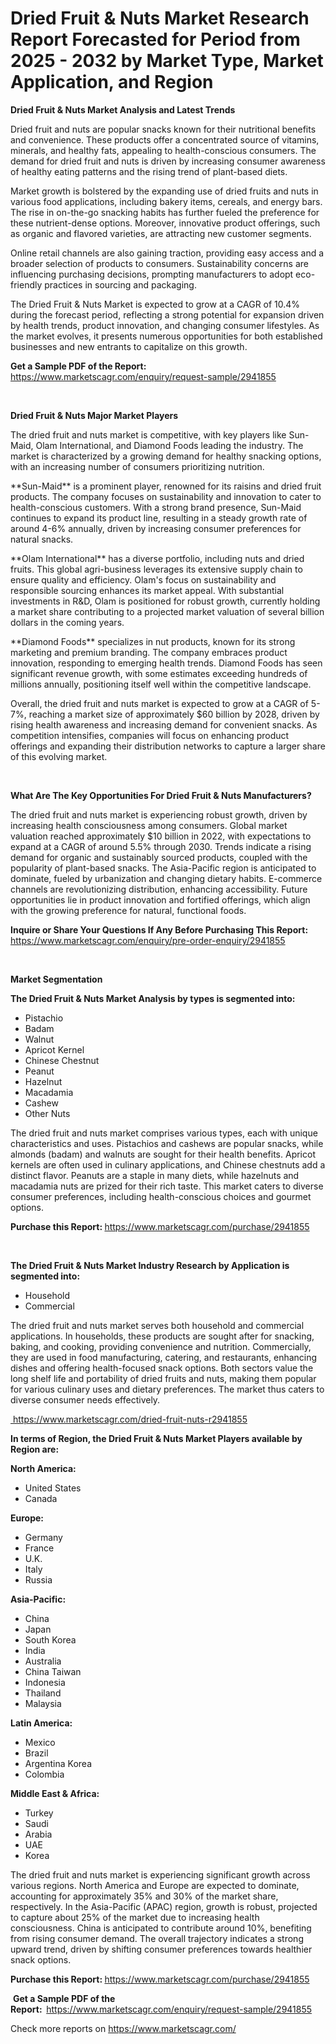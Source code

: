 <p><h1>Dried Fruit & Nuts Market Research Report Forecasted for Period from 2025 -  2032 by Market Type, Market Application, and Region</h1></p><p><strong>Dried Fruit & Nuts Market Analysis and Latest Trends</strong></p>
<p><p>Dried fruit and nuts are popular snacks known for their nutritional benefits and convenience. These products offer a concentrated source of vitamins, minerals, and healthy fats, appealing to health-conscious consumers. The demand for dried fruit and nuts is driven by increasing consumer awareness of healthy eating patterns and the rising trend of plant-based diets.</p><p>Market growth is bolstered by the expanding use of dried fruits and nuts in various food applications, including bakery items, cereals, and energy bars. The rise in on-the-go snacking habits has further fueled the preference for these nutrient-dense options. Moreover, innovative product offerings, such as organic and flavored varieties, are attracting new customer segments.</p><p>Online retail channels are also gaining traction, providing easy access and a broader selection of products to consumers. Sustainability concerns are influencing purchasing decisions, prompting manufacturers to adopt eco-friendly practices in sourcing and packaging.</p><p>The Dried Fruit & Nuts Market is expected to grow at a CAGR of 10.4% during the forecast period, reflecting a strong potential for expansion driven by health trends, product innovation, and changing consumer lifestyles. As the market evolves, it presents numerous opportunities for both established businesses and new entrants to capitalize on this growth.</p></p>
<p><strong>Get a Sample PDF of the Report:&nbsp;</strong> <a href="https://www.marketscagr.com/enquiry/request-sample/2941855?utm_campaign=2176&utm_medium=2&utm_source=Github&utm_content=ia&utm_term=15032025&utm_id=dried-fruit-nuts">https://www.marketscagr.com/enquiry/request-sample/2941855</a></p>
<p>&nbsp;</p>
<p><strong>Dried Fruit & Nuts Major Market Players</strong></p>
<p><p>The dried fruit and nuts market is competitive, with key players like Sun-Maid, Olam International, and Diamond Foods leading the industry. The market is characterized by a growing demand for healthy snacking options, with an increasing number of consumers prioritizing nutrition.</p><p>**Sun-Maid** is a prominent player, renowned for its raisins and dried fruit products. The company focuses on sustainability and innovation to cater to health-conscious customers. With a strong brand presence, Sun-Maid continues to expand its product line, resulting in a steady growth rate of around 4-6% annually, driven by increasing consumer preferences for natural snacks.</p><p>**Olam International** has a diverse portfolio, including nuts and dried fruits. This global agri-business leverages its extensive supply chain to ensure quality and efficiency. Olam's focus on sustainability and responsible sourcing enhances its market appeal. With substantial investments in R&D, Olam is positioned for robust growth, currently holding a market share contributing to a projected market valuation of several billion dollars in the coming years.</p><p>**Diamond Foods** specializes in nut products, known for its strong marketing and premium branding. The company embraces product innovation, responding to emerging health trends. Diamond Foods has seen significant revenue growth, with some estimates exceeding hundreds of millions annually, positioning itself well within the competitive landscape.</p><p>Overall, the dried fruit and nuts market is expected to grow at a CAGR of 5-7%, reaching a market size of approximately $60 billion by 2028, driven by rising health awareness and increasing demand for convenient snacks. As competition intensifies, companies will focus on enhancing product offerings and expanding their distribution networks to capture a larger share of this evolving market.</p></p>
<p>&nbsp;</p>
<p><strong>What Are The Key Opportunities For Dried Fruit & Nuts Manufacturers?</strong></p>
<p><p>The dried fruit and nuts market is experiencing robust growth, driven by increasing health consciousness among consumers. Global market valuation reached approximately $10 billion in 2022, with expectations to expand at a CAGR of around 5.5% through 2030. Trends indicate a rising demand for organic and sustainably sourced products, coupled with the popularity of plant-based snacks. The Asia-Pacific region is anticipated to dominate, fueled by urbanization and changing dietary habits. E-commerce channels are revolutionizing distribution, enhancing accessibility. Future opportunities lie in product innovation and fortified offerings, which align with the growing preference for natural, functional foods.</p></p>
<p><strong>Inquire or Share Your Questions If Any Before Purchasing This Report:</strong> <a href="https://www.marketscagr.com/enquiry/pre-order-enquiry/2941855?utm_campaign=2176&utm_medium=2&utm_source=Github&utm_content=ia&utm_term=15032025&utm_id=dried-fruit-nuts">https://www.marketscagr.com/enquiry/pre-order-enquiry/2941855</a></p>
<p>&nbsp;</p>
<p><strong>Market Segmentation</strong></p>
<p><strong>The Dried Fruit & Nuts Market Analysis by types is segmented into:</strong></p>
<p><ul><li>Pistachio</li><li>Badam</li><li>Walnut</li><li>Apricot Kernel</li><li>Chinese Chestnut</li><li>Peanut</li><li>Hazelnut</li><li>Macadamia</li><li>Cashew</li><li>Other Nuts</li></ul></p>
<p><p>The dried fruit and nuts market comprises various types, each with unique characteristics and uses. Pistachios and cashews are popular snacks, while almonds (badam) and walnuts are sought for their health benefits. Apricot kernels are often used in culinary applications, and Chinese chestnuts add a distinct flavor. Peanuts are a staple in many diets, while hazelnuts and macadamia nuts are prized for their rich taste. This market caters to diverse consumer preferences, including health-conscious choices and gourmet options.</p></p>
<p><strong>Purchase this Report:&nbsp;</strong><a href="https://www.marketscagr.com/purchase/2941855?utm_campaign=2176&utm_medium=2&utm_source=Github&utm_content=ia&utm_term=15032025&utm_id=dried-fruit-nuts">https://www.marketscagr.com/purchase/2941855</a></p>
<p>&nbsp;</p>
<p><strong>The Dried Fruit & Nuts Market Industry Research by Application is segmented into:</strong></p>
<p><ul><li>Household</li><li>Commercial</li></ul></p>
<p><p>The dried fruit and nuts market serves both household and commercial applications. In households, these products are sought after for snacking, baking, and cooking, providing convenience and nutrition. Commercially, they are used in food manufacturing, catering, and restaurants, enhancing dishes and offering health-focused snack options. Both sectors value the long shelf life and portability of dried fruits and nuts, making them popular for various culinary uses and dietary preferences. The market thus caters to diverse consumer needs effectively.</p></p>
<p><a href="https://www.marketscagr.com/dried-fruit-nuts-r2941855?utm_campaign=2176&utm_medium=2&utm_source=Github&utm_content=ia&utm_term=15032025&utm_id=dried-fruit-nuts">&nbsp;https://www.marketscagr.com/dried-fruit-nuts-r2941855</a></p>
<p><strong>In terms of Region, the Dried Fruit & Nuts Market Players available by Region are:</strong></p>
<p>
    <p> <strong> North America: </strong>
        <ul>
            <li>United States</li>
            <li>Canada</li>
        </ul>
        </p> 
    <p> <strong> Europe: </strong>
        <ul>
            <li>Germany</li>
            <li>France</li>
            <li>U.K.</li>
            <li>Italy</li>
            <li>Russia</li>
        </ul>
        </p> 
    <p> <strong> Asia-Pacific: </strong>
        <ul>
            <li>China</li>
            <li>Japan</li>
            <li>South Korea</li>
            <li>India</li>
            <li>Australia</li>
            <li>China Taiwan</li>
            <li>Indonesia</li>
            <li>Thailand</li>
            <li>Malaysia</li>
        </ul>
        </p> 
    <p> <strong> Latin America: </strong>
        <ul>
            <li>Mexico</li>
            <li>Brazil</li>
            <li>Argentina Korea</li>
            <li>Colombia</li>
        </ul>
        </p> 
    <p> <strong> Middle East & Africa: </strong>
        <ul>
            <li>Turkey</li>
            <li>Saudi</li>
            <li>Arabia</li>
            <li>UAE</li>
            <li>Korea</li>
        </ul>
    </p>
    </p>
<p><p>The dried fruit and nuts market is experiencing significant growth across various regions. North America and Europe are expected to dominate, accounting for approximately 35% and 30% of the market share, respectively. In the Asia-Pacific (APAC) region, growth is robust, projected to capture about 25% of the market due to increasing health consciousness. China is anticipated to contribute around 10%, benefiting from rising consumer demand. The overall trajectory indicates a strong upward trend, driven by shifting consumer preferences towards healthier snack options.</p></p>
<p><strong>Purchase this Report: </strong><a href="https://www.marketscagr.com/purchase/2941855?utm_campaign=2176&utm_medium=2&utm_source=Github&utm_content=ia&utm_term=15032025&utm_id=dried-fruit-nuts">https://www.marketscagr.com/purchase/2941855</a></p>
<p>&nbsp;<strong>Get a Sample PDF of the Report:&nbsp;&nbsp;</strong><a href="https://www.marketscagr.com/enquiry/request-sample/2941855?utm_campaign=2176&utm_medium=2&utm_source=Github&utm_content=ia&utm_term=15032025&utm_id=dried-fruit-nuts">https://www.marketscagr.com/enquiry/request-sample/2941855</a></p>
<p><strong></strong></p>
<p>Check more reports on <a href="https://www.marketscagr.com/?utm_campaign=2176&utm_medium=2&utm_source=Github&utm_content=ia&utm_term=15032025&utm_id=dried-fruit-nuts">https://www.marketscagr.com/</a></p>